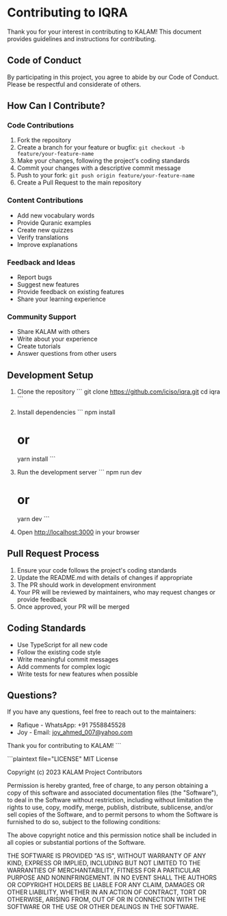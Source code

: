 # Contributing to IQRA

Thank you for your interest in contributing to KALAM! This document provides guidelines and instructions for contributing.

## Code of Conduct

By participating in this project, you agree to abide by our Code of Conduct. Please be respectful and considerate of others.

## How Can I Contribute?

### Code Contributions

1. Fork the repository
2. Create a branch for your feature or bugfix: `git checkout -b feature/your-feature-name`
3. Make your changes, following the project's coding standards
4. Commit your changes with a descriptive commit message
5. Push to your fork: `git push origin feature/your-feature-name`
6. Create a Pull Request to the main repository

### Content Contributions

- Add new vocabulary words
- Provide Quranic examples
- Create new quizzes
- Verify translations
- Improve explanations

### Feedback and Ideas

- Report bugs
- Suggest new features
- Provide feedback on existing features
- Share your learning experience

### Community Support

- Share KALAM with others
- Write about your experience
- Create tutorials
- Answer questions from other users

## Development Setup

1. Clone the repository
   \`\`\`
   git clone https://github.com/iciso/iqra.git
   cd iqra
   \`\`\`

2. Install dependencies
   \`\`\`
   npm install
   # or
   yarn install
   \`\`\`

3. Run the development server
   \`\`\`
   npm run dev
   # or
   yarn dev
   \`\`\`

4. Open [http://localhost:3000](http://localhost:3000) in your browser

## Pull Request Process

1. Ensure your code follows the project's coding standards
2. Update the README.md with details of changes if appropriate
3. The PR should work in development environment
4. Your PR will be reviewed by maintainers, who may request changes or provide feedback
5. Once approved, your PR will be merged

## Coding Standards

- Use TypeScript for all new code
- Follow the existing code style
- Write meaningful commit messages
- Add comments for complex logic
- Write tests for new features when possible

## Questions?

If you have any questions, feel free to reach out to the maintainers:
- Rafique - WhatsApp: +91 7558845528
- Joy - Email: joy_ahmed_007@yahoo.com

Thank you for contributing to KALAM!
\`\`\`

\`\`\`plaintext file="LICENSE"
MIT License

Copyright (c) 2023 KALAM Project Contributors

Permission is hereby granted, free of charge, to any person obtaining a copy
of this software and associated documentation files (the "Software"), to deal
in the Software without restriction, including without limitation the rights
to use, copy, modify, merge, publish, distribute, sublicense, and/or sell
copies of the Software, and to permit persons to whom the Software is
furnished to do so, subject to the following conditions:

The above copyright notice and this permission notice shall be included in all
copies or substantial portions of the Software.

THE SOFTWARE IS PROVIDED "AS IS", WITHOUT WARRANTY OF ANY KIND, EXPRESS OR
IMPLIED, INCLUDING BUT NOT LIMITED TO THE WARRANTIES OF MERCHANTABILITY,
FITNESS FOR A PARTICULAR PURPOSE AND NONINFRINGEMENT. IN NO EVENT SHALL THE
AUTHORS OR COPYRIGHT HOLDERS BE LIABLE FOR ANY CLAIM, DAMAGES OR OTHER
LIABILITY, WHETHER IN AN ACTION OF CONTRACT, TORT OR OTHERWISE, ARISING FROM,
OUT OF OR IN CONNECTION WITH THE SOFTWARE OR THE USE OR OTHER DEALINGS IN THE
SOFTWARE.
